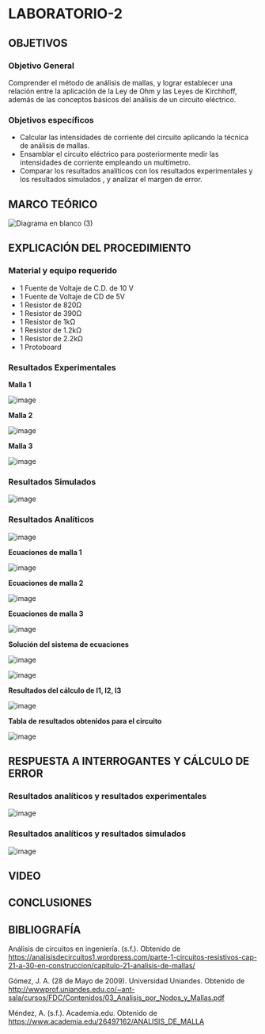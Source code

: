 # LABORATORIO-2

## OBJETIVOS

### Objetivo General

Comprender  el método de análisis de mallas, y  lograr establecer una relación entre la aplicación de la Ley de Ohm y las Leyes de Kirchhoff, además de las conceptos básicos del análisis de un circuito eléctrico.

### Objetivos específicos

- Calcular las intensidades de corriente del circuito aplicando la técnica de análisis de mallas.
- Ensamblar el circuito eléctrico para posteriormente medir las intensidades de corriente empleando un multímetro.
- Comparar los resultados analíticos con los resultados experimentales y los resultados simulados , y analizar el margen de error.

## MARCO TEÓRICO

![Diagrama en blanco (3)](https://user-images.githubusercontent.com/105606339/171097219-8d54127d-99f7-47be-b5bd-55b5c58cd619.png)

## EXPLICACIÓN DEL PROCEDIMIENTO

### Material y equipo requerido

- 1 Fuente de Voltaje de C.D. de 10 V
- 1 Fuente de Voltaje de CD de 5V
- 1 Resistor de 820Ω
- 1 Resistor de 390Ω
- 1 Resistor de 1kΩ
- 1 Resistor de 1.2kΩ
- 1 Resistor de 2.2kΩ
- 1  Protoboard

### Resultados Experimentales

**Malla 1**

![image](https://user-images.githubusercontent.com/105606339/171786929-1d714426-92cb-43ae-b18c-aaea3f9cd70a.png)

**Malla 2**

![image](https://user-images.githubusercontent.com/105606339/171786992-373f5fbe-4357-42d5-8153-ecd34f987798.png)

**Malla 3**

![image](https://user-images.githubusercontent.com/105606339/171787020-5a9511a1-eafe-4f14-a332-a25f5b2815c6.png)


### Resultados Simulados

![image](https://user-images.githubusercontent.com/105606339/171780016-c20d1fa9-2f27-4a31-b729-5ffb0497bd9a.png)

### Resultados Analíticos

![image](https://user-images.githubusercontent.com/105606339/171789734-70690449-2728-4868-82f7-e7ab808bc77b.png)

**Ecuaciones de malla 1**

![image](https://user-images.githubusercontent.com/105606339/171789819-e2da66e2-5b9c-4bfc-915b-7c069e7fdb07.png)

**Ecuaciones de malla 2**

![image](https://user-images.githubusercontent.com/105606339/171789861-d07e8d02-d2f3-4733-bad0-ab4a9a73e9ad.png)

**Ecuaciones de malla 3**

![image](https://user-images.githubusercontent.com/105606339/171789881-c1957cae-9fe2-4044-b4fb-c29ce355374d.png)

**Solución del sistema de ecuaciones**

![image](https://user-images.githubusercontent.com/105606339/171791618-24245490-e16c-42bf-bfc5-bc61b779ba86.png)

![image](https://user-images.githubusercontent.com/105606339/171791653-419f89b9-9684-42b9-b8b2-d57b2b2c6acb.png)

**Resultados del cálculo de I1, I2, I3**

![image](https://user-images.githubusercontent.com/105606339/171789992-dea1d9dc-edec-40c3-ac49-b1ecc7a15d0b.png)

**Tabla de resultados obtenidos para el circuito**

![image](https://user-images.githubusercontent.com/105606339/171793442-1d407e7e-b77a-48ec-bdce-c98f0c807a62.png)


## RESPUESTA A INTERROGANTES Y CÁLCULO DE ERROR

### Resultados analíticos y resultados experimentales

![image](https://user-images.githubusercontent.com/105606339/171792930-86a69b43-e6a3-4bf1-abb0-25e8a387fdbd.png)

### Resultados analíticos y resultados simulados

![image](https://user-images.githubusercontent.com/105606339/171792767-bdcab312-29b1-4194-a5e9-5cf50cf022b7.png)


## VIDEO

## CONCLUSIONES



## BIBLIOGRAFÍA 

Análisis de circuitos en ingeniería. (s.f.). Obtenido de https://analisisdecircuitos1.wordpress.com/parte-1-circuitos-resistivos-cap-21-a-30-en-construccion/capitulo-21-analisis-de-mallas/

Gómez, J. A. (28 de Mayo de 2009). Universidad Uniandes. Obtenido de http://wwwprof.uniandes.edu.co/~ant-sala/cursos/FDC/Contenidos/03_Analisis_por_Nodos_y_Mallas.pdf

Méndez, A. (s.f.). Academia.edu. Obtenido de https://www.academia.edu/26497162/ANALISIS_DE_MALLA



